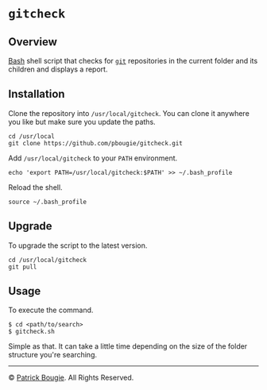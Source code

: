 # `gitcheck`

## Overview

[Bash](https://en.wikipedia.org/wiki/Bash_%28Unix_shell%29) shell script that checks for [`git`](https://git-scm.com/) repositories in the current folder and its children and displays a report.


## Installation

Clone the repository into `/usr/local/gitcheck`. You can clone it anywhere you like but make sure you update the paths.

	cd /usr/local
	git clone https://github.com/pbougie/gitcheck.git

Add `/usr/local/gitcheck` to your `PATH` environment.

	echo 'export PATH=/usr/local/gitcheck:$PATH' >> ~/.bash_profile

Reload the shell.

	source ~/.bash_profile


## Upgrade

To upgrade the script to the latest version.

	cd /usr/local/gitcheck
	git pull


## Usage

To execute the command.

	$ cd <path/to/search>
	$ gitcheck.sh

Simple as that. It can take a little time depending on the size of the folder structure you're searching.


---
© [Patrick Bougie](http://patrickbougie.com/).
All Rights Reserved.
